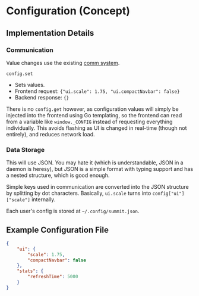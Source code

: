 # Configuration (Concept)

## Implementation Details

### Communication

Value changes use the existing [comm system](COMMUNICATION.md).

`config.set`

- Sets values.
- Frontend request: `{"ui.scale": 1.75, "ui.compactNavbar": false}`
- Backend response: `{}`

There is no `config.get` however, as configuration values will simply be injected into the frontend using Go templating, so the frontend can read from a variable like `window._CONFIG` instead of requesting everything individually. This avoids flashing as UI is changed in real-time (though not entirely), and reduces network load.

### Data Storage

This will use JSON. You may hate it (which is understandable, JSON in a daemon is heresy), but JSON is a simple format with typing support and has a nested structure, which is good enough.

Simple keys used in communication are converted into the JSON structure by splitting by dot characters. Basically, `ui.scale` turns into `config["ui"]["scale"]` internally.

Each user's config is stored at `~/.config/summit.json`.

## Example Configuration File

```json
{
    "ui": {
        "scale": 1.75,
        "compactNavbar": false
    },
    "stats": {
        "refreshTime": 5000
    }
}
```